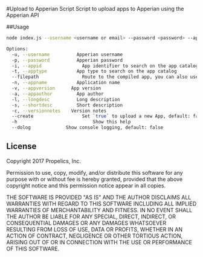 #Upload to Apperian Script
Script to upload apps to Apperian using the Apperian API

##Usage

```bash
node index.js --username <username or email> --password <password> --appid com.propelics.test --apptype <ios|android|microsoft> --filepath "~/Documents/App.ipa" [--appname AppName] [--appversion 3.0.1] [--appauthor Propelics] [--longdesc "Long Description"] [--shortdesc "Description"] [--versionnotes "Version Notes"] [--create true] [-h]

Options:
  -u, --username		  Apperian username
  -p, --password		  Apperian password
  -i, --appid			    App identifier to search on the app catalog
  -t, --apptype			  App type to search on the app catalog
  --filepath			    Route to the compiled app, you can also use no tag for this
  -n, --appname			  Application name
  -v, --appversion		App version
  -a, --appauthor		  App author
  -l, --longdesc		  Long description
  -s, --shortdesc		  Short description
  -c, --versionnotes	Version notes
  --create				    Set `true` to upload a new App, default: false
  -h					        Show this help
  --dolog             Show console logging, default: false
```

## License

Copyright 2017 Propelics, Inc.

Permission to use, copy, modify, and/or distribute this software for any purpose with or without fee is hereby granted, provided that the above copyright notice and this permission notice appear in all copies.

THE SOFTWARE IS PROVIDED "AS IS" AND THE AUTHOR DISCLAIMS ALL WARRANTIES WITH REGARD TO THIS SOFTWARE INCLUDING ALL IMPLIED WARRANTIES OF MERCHANTABILITY AND FITNESS. IN NO EVENT SHALL THE AUTHOR BE LIABLE FOR ANY SPECIAL, DIRECT, INDIRECT, OR CONSEQUENTIAL DAMAGES OR ANY DAMAGES WHATSOEVER RESULTING FROM LOSS OF USE, DATA OR PROFITS, WHETHER IN AN ACTION OF CONTRACT, NEGLIGENCE OR OTHER TORTIOUS ACTION, ARISING OUT OF OR IN CONNECTION WITH THE USE OR PERFORMANCE OF THIS SOFTWARE.